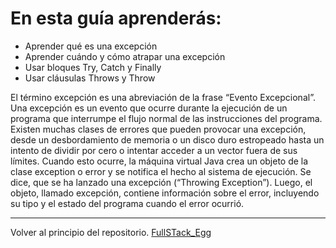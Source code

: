# En esta guía aprenderás:
- Aprender qué es una excepción
- Aprender cuándo y cómo atrapar una excepción
- Usar bloques Try, Catch y Finally
- Usar cláusulas Throws y Throw

El término excepción es una abreviación de la frase “Evento Excepcional”. Una excepción es un
evento que ocurre durante la ejecución de un programa que interrumpe el flujo normal de las
instrucciones del programa.
Existen muchas clases de errores que pueden provocar una excepción, desde un desbordamiento
de memoria o un disco duro estropeado hasta un intento de dividir por cero o intentar acceder a
un vector fuera de sus límites. Cuando esto ocurre, la máquina virtual Java crea un objeto de la
clase exception o error y se notifica el hecho al sistema de ejecución. Se dice, que se ha lanzado
una excepción (“Throwing Exception”). Luego, el objeto, llamado excepción, contiene información
sobre el error, incluyendo su tipo y el estado del programa cuando el error ocurrió.

---

Volver al principio del repositorio. [FullSTack_Egg](https://github.com/megagringa/FullStack_Egg_Curso)